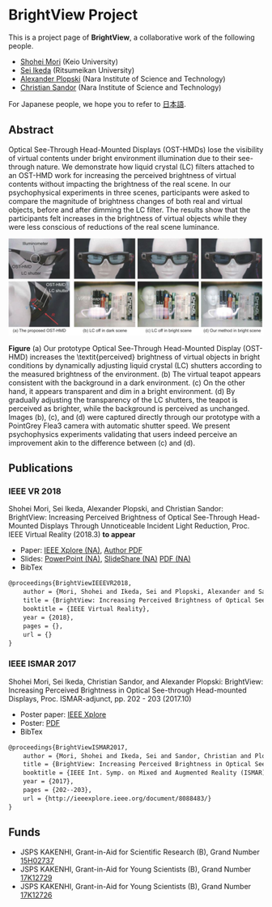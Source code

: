 # BrightView Project

This is a project page of **BrightView**, a collaborative work of the following people.

* [Shohei Mori](https://sites.google.com/view/smori/) (Keio University)
* [Sei Ikeda](https://sites.google.com/view/ikeda-sei/home) (Ritsumeikan University)
* [Alexander Plopski](http://imd.naist.jp/people/alexanderplopski/) (Nara Institute of Science and Technology)
* [Christian Sandor](http://imd.naist.jp/people/christiansandor/) (Nara Institute of Science and Technology)

For Japanese people, we hope you to refer to [日本語](./README_JP.md).

## Abstract

Optical See-Through Head-Mounted Displays (OST-HMDs) lose the visibility of virtual contents under bright environment illumination due to their see-through nature. We demonstrate how liquid crystal (LC) filters attached to an OST-HMD work for increasing the perceived brightness of virtual contents without impacting the brightness of the real scene. In our psychophysical experiments in three scenes, participants were asked to compare the magnitude of brightness changes of both real and virtual objects, before and after dimming the LC filter. The results show that the participants felt increases in the brightness of virtual objects while they were less conscious of reductions of the real scene luminance.

![teaser](./figs/teaser.jpg)

**Figure** (a) Our prototype Optical See-Through Head-Mounted Display (OST-HMD) increases the \textit{perceived} brightness of virtual objects in bright conditions by dynamically adjusting liquid crystal (LC) shutters according to the measured brightness of the environment. (b) The virtual teapot appears consistent with the background in a dark environment. (c) On the other hand, it appears transparent and dim in a bright environment. (d) By gradually adjusting the transparency of the LC shutters, the teapot is perceived as  brighter, while the background is perceived as unchanged. Images (b), (c), and (d) were captured directly through our prototype with a PointGrey Flea3 camera with automatic shutter speed. We present psychophysics experiments validating that users indeed perceive an improvement akin to the difference between (c) and (d).

## Publications
### IEEE VR 2018

Shohei Mori, Sei Ikeda, Alexander Plopski, and Christian Sandor: BrightView: Increasing Perceived  Brightness of Optical See-Through Head-Mounted Displays Through Unnoticeable Incident Light Reduction, Proc. IEEE Virtual Reality (2018.3) **to appear**

* Paper: [IEEE Xplore (NA)](./), [Author PDF](./papers/vr2018/brightview-vr2018.pdf)
* Slides: [PowerPoint (NA)](./), [SlideShare (NA)](./) [PDF (NA)](./)
* BibTex
```tex
@proceedings{BrightViewIEEEVR2018,
	author = {Mori, Shohei and Ikeda, Sei and Plopski, Alexander and Sandor, Christian},
	title = {BrightView: Increasing Perceived Brightness of Optical See-Through Head-Mounted Displays Through Unnoticeable Incident Light Reduction},
	booktitle = {IEEE Virtual Reality},
	year = {2018},
	pages = {},
	url = {}
}
```

### IEEE ISMAR 2017

Shohei Mori, Sei Ikeda, Christian Sandor, and Alexander Plopski: BrightView: Increasing Perceived Brightness in Optical See-through Head-mounted Displays, Proc. ISMAR-adjunct, pp. 202 - 203 (2017.10)

* Poster paper: [IEEE Xplore](http://ieeexplore.ieee.org/document/8088483/)
* Poster: [PDF](./papers/ismar2017/poster_ismar2017.pdf)
* BibTex
```tex
@proceedings{BrightViewISMAR2017,
	author = {Mori, Shohei and Ikeda, Sei and Sandor, Christian and Plopski, Alexander},
	title = {BrightView: Increasing Perceived Brightness in Optical See-through Head-mounted Displays},
	booktitle = {IEEE Int. Symp. on Mixed and Augmented Reality (ISMAR)-Adjunct},
	year = {2017},
	pages = {202--203},
	url = {http://ieeexplore.ieee.org/document/8088483/}
}
```

## Funds
* JSPS KAKENHI, Grant-in-Aid for Scientific Research (B), Grand Number [15H02737](https://kaken.nii.ac.jp/en/grant/KAKENHI-PROJECT-15H02737/)
* JSPS KAKENHI, Grant-in-Aid for Young Scientists (B), Grand Number [17K12729](https://kaken.nii.ac.jp/en/grant/KAKENHI-PROJECT-17K12729/)
* JSPS KAKENHI, Grant-in-Aid for Young Scientists (B), Grand Number [17K12726](https://kaken.nii.ac.jp/en/grant/KAKENHI-PROJECT-17K12726/)
